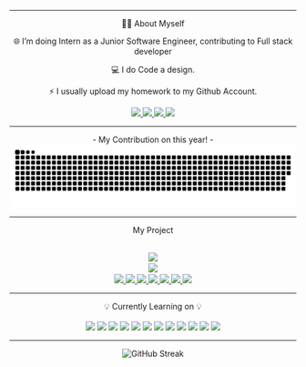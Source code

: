 <div class="organization" align="center" style="max-width: 5rem">
<!--<img src="https://i.ibb.co/j5sm3CW/PPLG-nobg.png" alt="PPLG-nobg" style="width: 7rem" />-->
</div>

---

<div align="center">
👨‍💻 About Myself


🌐 I’m doing Intern as a Junior Software Engineer, contributing to Full stack developer


💻 I do Code a design.


⚡ I usually upload my homework to my Github Account.

<div align="center">
<a href="https://saweria.co/d4xwrld"> <img src="https://badgen.net/badge/support/me/dark?icon=buymeacoffee"  /> </a>
<a href="https://smkcoding.id/dashboard/students/profile/6e623b21500fe3669011f987989ee176673940d9e9?slug=css-magician-series-2024"> <img src="https://badgen.net/badge/CSS/Certificate/grey?icon=github" /> </a>
<a href="https://gamelab.id/certificate/GL8408285636"> <img src="https://badgen.net/badge/FrontEnd/Participation/blue?icon=github" /> </a>
<a href="https://reyhanfadillah.tech"> <img src="https://badgen.net/badge/My/Website/red?icon=git" /> </a>
</div>

---

<div align="center">
- My Contribution on this year! -
<img src="https://github.com/d4xwrld/d4xwrld.github.io/blob/output/github-contribution-grid-snake-dark.svg" />
</div>

---

My Project <br><br>
<div class="Project" align="center">
<a href="https://github.com/d4xwrld/TeFa-Filament"> <img src="https://github-readme-stats.vercel.app/api/pin/?username=d4xwrld&repo=TeFa-Filament&theme=discord_old_blurple" /> </a>
<div class="Project" align="center">
<a href="https://github.com/d4xwrld/laragram"> <img src="https://github-readme-stats.vercel.app/api/pin/?username=d4xwrld&repo=laragram&theme=discord_old_blurple" /> </a>
<div class="Project" align="center">
<a href="https://github.com/d4xwrld/rumahibadah.id"> <img src="https://github-readme-stats.vercel.app/api/pin/?username=d4xwrld&repo=rumahibadah.id&theme=discord_old_blurple" /> </a>
<a href="https://github.com/d4xwrld/ngl-clone"> <img src="https://github-readme-stats.vercel.app/api/pin/?username=d4xwrld&repo=ngl-clone&theme=discord_old_blurple" /> </a>
<a href="https://github.com/d4xwrld/jujun"> <img src="https://github-readme-stats.vercel.app/api/pin/?username=d4xwrld&repo=jujun&theme=discord_old_blurple" /> </a>
<a href="https://github.com/d4xwrld/onepplg"> <img src="https://github-readme-stats.vercel.app/api/pin/?username=d4xwrld&repo=onepplg&theme=discord_old_blurple" /> </a>
<a href="https://github.com/d4xwrld/cafe-street"> <img src="https://github-readme-stats.vercel.app/api/pin/?username=d4xwrld&repo=cafe-street&theme=discord_old_blurple" /> </a>
<a href="https://github.com/d4xwrld/smkcoding.id-scss"> <img src="https://github-readme-stats.vercel.app/api/pin/?username=d4xwrld&repo=smkcoding.id-scss&theme=discord_old_blurple" /> </a>
<a href="https://github.com/d4xwrld/smkcoding.id-tailwindCSS"> <img src="https://github-readme-stats.vercel.app/api/pin/?username=d4xwrld&repo=smkcoding.id-tailwindCSS&theme=discord_old_blurple" /> </a>
</div>

---

<div class="lang" align="center">
💡 Currently Learning on 💡 <br> <br>

  
<img src="https://img.shields.io/badge/HTML-%23E34F26.svg?logo=html5&logoColor=white" />
<img src="https://img.shields.io/badge/CSS-1572B6?logo=css3&logoColor=fff" />
<img src="https://img.shields.io/badge/JavaScript-F7DF1E?logo=javascript&logoColor=000" />
<img src="https://img.shields.io/badge/Laravel-%23FF2D20.svg?logo=laravel&logoColor=white" />
<img src="https://img.shields.io/badge/Tailwind%20CSS-%2338B2AC.svg?logo=tailwind-css&logoColor=white" />
<img src="https://img.shields.io/badge/php-%23777BB4.svg?&logo=php&logoColor=white" />
<img src="https://img.shields.io/badge/MySQL-4479A1?logo=mysql&logoColor=fff" />
<img src="https://img.shields.io/badge/MongoDB-%234ea94b.svg?logo=mongodb&logoColor=white" />
<img src="https://img.shields.io/badge/Vue.js-4FC08D?logo=vuedotjs&logoColor=fff" />
<img src="https://img.shields.io/badge/Vuetify-1867C0?logo=vuetify&logoColor=fff" />
<img src="https://img.shields.io/badge/TypeScript-3178C6?logo=typescript&logoColor=fff" />
<img src="https://img.shields.io/badge/Python-3776AB?logo=python&logoColor=fff" />


</div>

---

<div class="streaks" align="center">
<img src="https://github-readme-streak-stats.herokuapp.com?user=d4xwrld&theme=modern-lilac2" alt="GitHub Streak"/>
</div>
